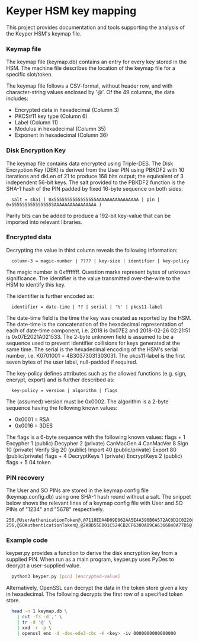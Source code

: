 # Keyper HSM key mapping
This project provides documentation and tools supporting the analysis of the Keyper HSM's keymap file.

### Keymap file
The keymap file (keymap.db) contains an entry for every key stored in the HSM. The machine file describes the location of the keymap file for a specific slot/token.

The keymap file follows a CSV-format, without header row, and with character-string values enclosed by '@'. Of the 49 columns, the data includes:
- Encrypted data in hexadecimal (Column 3)
- PKCS#11 key type (Column 6)
- Label (Column 11)
- Modulus in hexadecimal (Column 35)
- Exponent in hexadecimal (Column 36)

### Disk Encryption Key
The keymap file contains data encrypted using Triple-DES. The Disk Encryption Key (DEK) is derived from the User PIN using PBKDF2 with 10 iterations and dkLen of 21 to produce 168 bits output; the equivalent of 3 independent 56-bit keys. The salt provided to the PBKDF2 function is the SHA-1 hash of the PIN padded by fixed 16-byte sequence on both sides:
```
  salt = sha1 ( 0x5555555555555555AAAAAAAAAAAAAAAA | pin | 0x5555555555555555AAAAAAAAAAAAAAAA )
```

Parity bits can be added to produce a 192-bit key-value that can be imported into relevant libraries.

### Encrypted data
Decrypting the value in third column reveals the following information:
```
  column-3 = magic-number | ???? | key-size | identifier | key-policy
```
The magic number is 0xffffffff. Question marks represent bytes of unknown significance. The identifier is the value transmitted over-the-wire to the HSM to identify this key. 

The identifier is further encoded as:
```
  identifier = date-time | ?? | serial | '%' | pkcs11-label
```
The date-time field is the time the key was created as reported by the HSM. The date-time is the concatenation of the hexadecimal representation of each of date-time component, i.e. 2018 is 0x07E2 and 2018-02-26 02:21:51 is 0x07E2021A021533. The 2-byte unknown field is assumed to be a sequence used to prevent identifier collisions for keys generated at the same time. The serial is the hexadecimal encoding of the HSM's serial number, i.e. K0701001 = 4B30373031303031. The pkcs11-label is the first seven bytes of the user label, null-padded if required.

The key-policy defines attributes such as the allowed functions (e.g. sign, encrypt, export) and is further described as:
```
  key-policy = version | algorithm | flags
```
The (assumed) version must be 0x0002. The algorithm is a 2-byte sequence having the following known values:
- 0x0001 = RSA
- 0x0016 = 3DES

The flags is a 6-byte sequence with the following known values:
flags + 1 Encypher 1 (public) Decypher 2 (private) CanMacGen 4 CanMacVer 8 Sign 10 (private) Verify Sig 20 (public) Import 40 (public/private) Export 80 (public/private)
flags + 4 DecryptKeys 1 (private) EncryptKeys 2 (public)
flags + 5 04 token

### PIN recovery
The User and SO PINs are stored in the keymap config file (keymap.config.db) using one SHA-1 hash round without a salt. The snippet below shows the relevant lines of a keymap config file with User and SO PINs of "1234" and "5678" respectively.
```
256,@UserAuthenicationToken@,@7110EDA4D09E062AA5E4A390B0A572AC0D2C0220@
256,@SOAuthenticationToken@,@2ABD55E001C524CB2CF6300A89CA6366848A77D5@
```

### Example code
keyper.py provides a function to derive the disk encryption key from a supplied PIN. When run as a main program, keyper.py uses PyDes to decrypt a user-supplied value.

```bash
  python3 keyper.py [pin] [encrypted-value]
```

Alternatively, OpenSSL can decrypt the data in the token store given a key in hexadecimal. The following decrypts the first row of a specified token store.
```bash
  head -n 1 keymap.db \
    | cut -f3 -d',' \
    | tr -d '@' \
    | xxd -r -p \
    | openssl enc -d -des-ede3-cbc -K <key> -iv 0000000000000000
```
